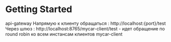# Getting Started

api-gateway
Напрямую к клиенту обращаться : http://localhost:{port}/test
Через шлюз : http://localhost:8765/mycar-client/test - идет обращение по round robin ко всем инстансам клиентов mycar-client


